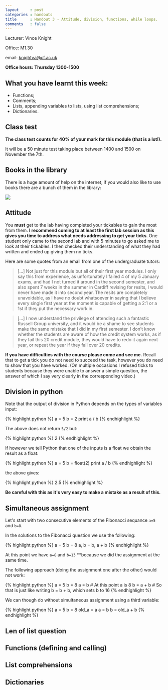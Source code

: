 ```yaml
---
layout     : post
categories : handouts
title      : Handout 3 - Attitude, division, functions, while loops.
comments   : false
---
```


Lecturer: Vince Knight

Office: M1.30

email: knightva@cf.ac.uk

**Office hours: Thursday 1300-1500**

## What you have learnt this week:

- Functions;
- Comments;
- Lists, appending variables to lists, using list comprehensions;
- Dictionaries.

## Class test

**The class test counts for 40% of your mark for this module (that is a lot!).**

It will be a 50 minute test taking place between 1400 and 1500 on November the 7th.

## Books in the library

There is a huge amount of help on the internet, if you would also like to use books there are a bunch of them in the library:

![]({{site.baseurl}}/assets/Images/library_books.jpg)

## Attitude

You **must** get to the lab having completed your tickables to gain the most from them.
**I recommend coming to at least the first lab session as this gives you time to address what needs addressing to get your ticks**.
One student only came to the second lab and with 5 minutes to go asked me to look at their tickables.
I then checked their understanding of what they had written and ended up giving them no ticks.

Here are some quotes from an email from one of the undergraduate tutors:

> [...] Not just for this module but all of their first year modules. I only say this from experience, as unfortunately I failed 4 of my 5 January exams, and had I not turned it around in the second semester, and also spent 7 weeks in the summer in Cardiff revising for resits, I would never have made it into second year. The resits are completely unavoidable, as I have no doubt whatsoever in saying that I believe every single first year at the moment is capable of getting a 2:1 or a 1st if they put the necessary work in.

> [...]  I now understand the privilege of attending such a fantastic Russell Group university, and it would be a shame to see students make the same mistake that I did in my first semester. I don’t know whether the students are aware of how the credit system works, as if they fail this 20 credit module, they would have to redo it again next year, or repeat the year if they fail over 20 credits.

**If you have difficulties with the course please come and see me.**
Recall that to get a tick you do not need to succeed the task, however you do need to show that you have worked.
(On multiple occasions I refused ticks to students because they were unable to answer a simple question, the answer of which I say very clearly in the corresponding video.)

## Division in python

Note that the output of division in Python depends on the types of variables input:

{% highlight python %}
a = 5
b = 2
print a / b
{% endhighlight %}

The above does not return `5/2` but:

{% highlight python %}
2
{% endhighlight %}

If however we tell Python that one of the inputs is a float we obtain the result as a float:

{% highlight python %}
a = 5
b = float(2)
print a / b
{% endhighlight %}

the above gives:

{% highlight python %}
2.5
{% endhighlight %}

**Be careful with this as it's very easy to make a mistake as a result of this.**

## Simultaneous assignment

Let's start with two consecutive elements of the Fibonacci sequance `a=5` and `b=8`.

In the solutions to the Fibonacci question we use the following:

{% highlight python %}
a = 5
b = 8
a, b = b, a + b
{% endhighlight %}

At this point we have `a=8` and `b=13` **because we did the assignment at the same time.

The following approach (doing the assignment one after the other) would not work:

{% highlight python %}
a = 5
b = 8
a = b  # At this point a is 8
b = a + b  # So that is just like writing b = b + b, which sets b to 16
{% endhighlight %}

We can though do without simultaneous assignment using a third variable:

{% highlight python %}
a = 5
b = 8
old_a = a
a = b
b = old_a + b
{% endhighlight %}

## Len of list question

## Functions (defining and calling)

## List comprehensions

## Dictionaries
